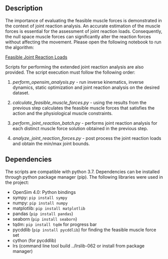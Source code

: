 Description
---

The importance of evaluating the feasible muscle forces is demonstrated in the
context of joint reaction analysis. An accurate estimation of the muscle forces
is essential for the assessment of joint reaction loads. Consequently, the null
space muscle forces can significantly alter the reaction forces without
affecting the movement. Please open the following notebook to run the algorithm:

[Feasible Joint Reaction Loads](feasible_joint_reaction_loads.ipynb)

Scripts for performing the extended joint reaction analysis are also
provided. The script execution must follow the following order:

1. *perform_opensim_analysis.py* - run inverse kinematics, inverse dynamics,
static optimization and joint reaction analysis on the desired dataset.

2. *calculate_feasible_muscle_forces.py* - using the results from the previous
step calculates the feasible muscle forces that satisfies the action and the
physiological muscle constraints.

3. *perform_joint_reaction_batch.py* - performs joint reaction analysis for each
distinct muscle force solution obtained in the previous step.

4. *analyze_joint_reaction_forces.py* - post process the joint reaction loads
and obtain the min/max joint bounds.


Dependencies
---

The scripts are compatible with python 3.7. Dependencies can be installed through
python package manager (pip). The following libraries were used in the project:

- OpenSim 4.0: Python bindings
- sympy: `pip install sympy`
- numpy: `pip install numpy`
- matplotlib: `pip install matplotlib`
- pandas (`pip install pandas`)
- seaborn (`pip install seaborn`)
- tqdm: `pip install tqdm` for progress bar
- pycddlib (`pip install pycddlib`) for finding the feasible muscle force set
- cython (for pycddlib)
- lrs (command line tool build ../lrslib-062 or install from package manager)
